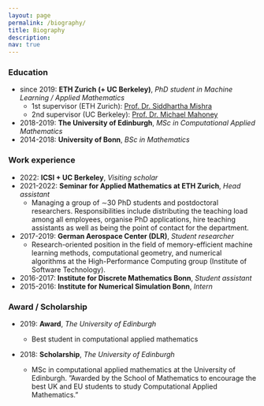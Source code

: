 ```yaml
---
layout: page
permalink: /biography/
title: Biography
description: 
nav: true
---
```



### Education


* since 2019: **ETH Zurich (+ UC Berkeley)**, *PhD student in Machine Learning / Applied Mathematics*
	+ 1st supervisor (ETH Zurich): <a href="https://math.ethz.ch/sam/the-institute/people/siddhartha-mishra.html"> Prof. Dr. Siddhartha Mishra </a>
	+ 2nd supervisor (UC Berkeley): <a href="https://www.stat.berkeley.edu/~mmahoney/"> Prof. Dr. Michael Mahoney </a>
* 2018-2019: **The University of Edinburgh**, *MSc in Computational Applied Mathematics*
* 2014-2018: **University of Bonn**, *BSc in Mathematics*


### Work experience
* 2022: **ICSI + UC Berkeley**, *Visiting scholar*
* 2021-2022: **Seminar for Applied Mathematics at ETH Zurich**, *Head assistant*
	+ Managing a group of ∼30 PhD students and postdoctoral researchers. 
	Responsibilities include distributing the teaching load among all employees, 
	organise PhD applications, hire teaching assistants as well as being 
	the point of contact for the department.
* 2017-2019: **German Aerospace Center (DLR)**, *Student researcher* 
	+ Research-oriented position in the field of memory-efficient machine learning methods, 
	computational geometry, and numerical algorithms at 
	the High-Performance Computing group (Institute of Software Technology).
* 2016-2017: **Institute for Discrete Mathematics Bonn**, *Student assistant*
* 2015-2016: **Institute for Numerical Simulation Bonn**, *Intern*


### Award / Scholarship
* 2019: **Award**, *The University of Edinburgh*
	+ Best student in computational applied mathematics

* 2018: **Scholarship**, *The University of Edinburgh*
	+ MSc in computational applied mathematics at the University of Edinburgh. ”Awarded by the School of Mathematics to encourage the best UK and EU students to study Computational Applied Mathematics.”
